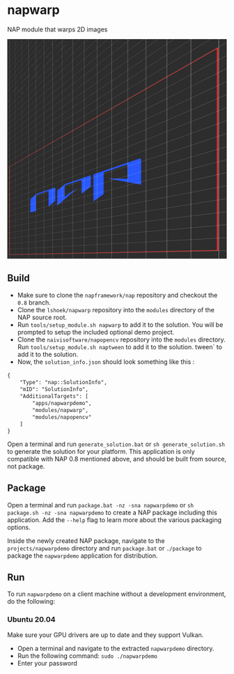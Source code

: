 # napwarp
NAP module that warps 2D images

![](preview.jpg)

## Build

- Make sure to clone the `napframework/nap` repository and checkout the `0.8` branch.
- Clone the `lshoek/napwarp` repository into the `modules` directory of the NAP source root.
- Run `tools/setup_module.sh napwarp` to add it to the solution. You will be prompted to setup the included optional demo project.
- Clone the `naivisoftware/napopencv` repository into the `modules` directory. Run `tools/setup_module.sh naptween` to add it to the solution.
tween` to add it to the solution.
- Now, the `solution_info.json` should look something like this : 
```
{
    "Type": "nap::SolutionInfo",
    "mID": "SolutionInfo",
    "AdditionalTargets": [
        "apps/napwarpdemo",
        "modules/napwarp",
        "modules/napopencv"
    ]
}
```

Open a terminal and run `generate_solution.bat` or `sh generate_solution.sh` to generate the solution for your platform. This application is only compatible with NAP 0.8 mentioned above, and should be built from source, not package.

## Package

Open a terminal and run `package.bat -nz -sna napwarpdemo` or `sh package.sh -nz -sna napwarpdemo` to create a NAP package including this application. Add the `--help` flag to learn more about the various packaging options.

Inside the newly created NAP package, navigate to the `projects/napwarpdemo` directory and run `package.bat` or `./package` to package the `napwarpdemo` application for distribution.

## Run
To run `napwarpdemo` on a client machine without a development environment, do the following:

### Ubuntu 20.04

Make sure your GPU drivers are up to date and they support Vulkan.

- Open a terminal and navigate to the extracted `napwarpdemo` directory.
- Run the following command: `sudo ./napwarpdemo`
- Enter your password
